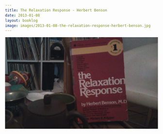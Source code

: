 ```yaml
---
title: The Relaxation Response - Herbert Benson
date: 2013-01-08
layout: booklog
image: images/2013-01-08-the-relaxation-response-herbert-benson.jpg
---
```

![The Relaxation Response - Herbert Benson](images/2013-01-08-the-relaxation-response-herbert-benson.jpg)
